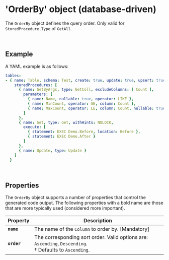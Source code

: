 # 'OrderBy' object (database-driven)

The `OrderBy` object defines the query order. Only valid for `StoredProcedure.Type` of `GetAll`.

<br/>

## Example

A YAML example is as follows:
``` yaml
tables:
- { name: Table, schema: Test, create: true, update: true, upsert: true, delete: true, merge: true, udt: true, getAll: true, getAllOrderBy: [ Name Des ], excludeColumns: [ Other ], permission: TestSec,
    storedProcedures: [
      { name: GetByArgs, type: GetColl, excludeColumns: [ Count ],
        parameters: [
          { name: Name, nullable: true, operator: LIKE },
          { name: MinCount, operator: GE, column: Count },
          { name: MaxCount, operator: LE, column: Count, nullable: true }
        ]
      },
      { name: Get, type: Get, withHints: NOLOCK,
        execute: [
          { statement: EXEC Demo.Before, location: Before },
          { statement: EXEC Demo.After }
        ]
      },
      { name: Update, type: Update }
    ]
  }
```

<br/>

## Properties
The `OrderBy` object supports a number of properties that control the generated code output. The following properties with a bold name are those that are more typically used (considered more important).

Property | Description
-|-
**`name`** | The name of the `Column` to order by. [Mandatory]
**`order`** | The corresponding sort order. Valid options are: `Ascending`, `Descending`.<br/>&dagger; Defaults to `Ascending`.

